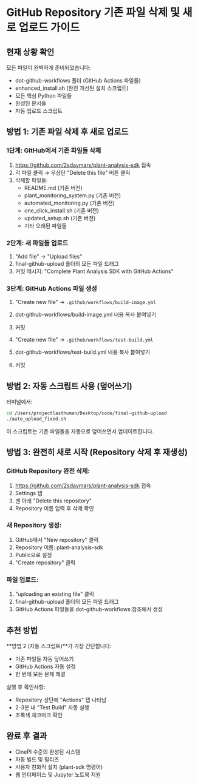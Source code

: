 # GitHub Repository 기존 파일 삭제 및 새로 업로드 가이드

## 현재 상황 확인
모든 파일이 완벽하게 준비되었습니다:
- dot-github-workflows 폴더 (GitHub Actions 파일들)
- enhanced_install.sh (완전 개선된 설치 스크립트)
- 모든 핵심 Python 파일들
- 완성된 문서들
- 자동 업로드 스크립트

## 방법 1: 기존 파일 삭제 후 새로 업로드

### 1단계: GitHub에서 기존 파일들 삭제
1. https://github.com/2sdaymars/plant-analysis-sdk 접속
2. 각 파일 클릭 → 우상단 "Delete this file" 버튼 클릭
3. 삭제할 파일들:
   - README.md (기존 버전)
   - plant_monitoring_system.py (기존 버전)
   - automated_monitoring.py (기존 버전)  
   - one_click_install.sh (기존 버전)
   - updated_setup.sh (기존 버전)
   - 기타 오래된 파일들

### 2단계: 새 파일들 업로드
1. "Add file" → "Upload files"
2. final-github-upload 폴더의 모든 파일 드래그
3. 커밋 메시지: "Complete Plant Analysis SDK with GitHub Actions"

### 3단계: GitHub Actions 파일 생성
1. "Create new file" → `.github/workflows/build-image.yml`
2. dot-github-workflows/build-image.yml 내용 복사 붙여넣기
3. 커밋

1. "Create new file" → `.github/workflows/test-build.yml`
2. dot-github-workflows/test-build.yml 내용 복사 붙여넣기
3. 커밋

## 방법 2: 자동 스크립트 사용 (덮어쓰기)

터미널에서:
```bash
cd /Users/projectlasthuman/Desktop/code/final-github-upload
./auto_upload_fixed.sh
```

이 스크립트는 기존 파일들을 자동으로 덮어쓰면서 업데이트합니다.

## 방법 3: 완전히 새로 시작 (Repository 삭제 후 재생성)

### GitHub Repository 완전 삭제:
1. https://github.com/2sdaymars/plant-analysis-sdk 접속
2. Settings 탭
3. 맨 아래 "Delete this repository"
4. Repository 이름 입력 후 삭제 확인

### 새 Repository 생성:
1. GitHub에서 "New repository" 클릭
2. Repository 이름: plant-analysis-sdk
3. Public으로 설정
4. "Create repository" 클릭

### 파일 업로드:
1. "uploading an existing file" 클릭
2. final-github-upload 폴더의 모든 파일 드래그
3. GitHub Actions 파일들을 dot-github-workflows 참조해서 생성

## 추천 방법

**방법 2 (자동 스크립트)**가 가장 간단합니다:
- 기존 파일들 자동 덮어쓰기
- GitHub Actions 자동 설정
- 한 번에 모든 문제 해결

실행 후 확인사항:
- Repository 상단에 "Actions" 탭 나타남
- 2-3분 내 "Test Build" 자동 실행
- 초록색 체크마크 확인

## 완료 후 결과

- CinePI 수준의 완성된 시스템
- 자동 빌드 및 릴리즈
- 사용자 친화적 설치 (plant-sdk 명령어)
- 웹 인터페이스 및 Jupyter 노트북 지원